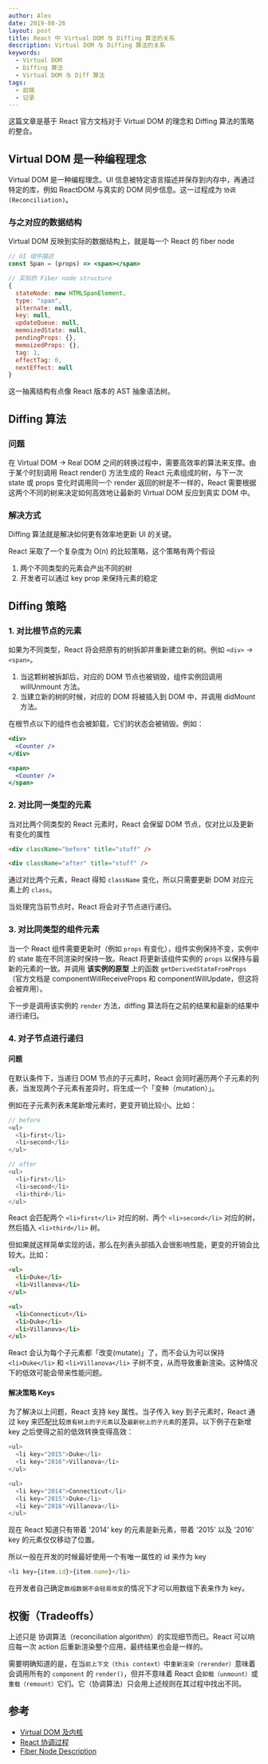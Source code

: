 ```yaml
---
author: Alex
date: 2019-08-26
layout: post
title: React 中 Virtual DOM 与 Diffing 算法的关系
description: Virtual DOM 与 Diffing 算法的关系
keywords: 
  - Virtual DOM
  - Diffing 算法
  - Virtual DOM 与 Diff 算法
tags:
  - 前端
  - 记录
---
```


这篇文章是基于 React 官方文档对于 Virtual DOM 的理念和 Diffing 算法的策略的整合。

## Virtual DOM 是一种编程理念

Virtual DOM 是一种编程理念。UI 信息被特定语言描述并保存到内存中，再通过特定的库，例如 ReactDOM 与真实的 DOM 同步信息。这一过程成为 `协调 (Reconciliation)`。

### 与之对应的数据结构

Virtual DOM 反映到实际的数据结构上，就是每一个 React 的 fiber node

```jsx
// UI 组件描述
const Span = (props) => <span></span>

// 实际的 Fiber node structure
{
  stateNode: new HTMLSpanElement,
  type: "span",
  alternate: null,
  key: null,
  updateQueue: null,
  memoizedState: null,
  pendingProps: {},
  memoizedProps: {},
  tag: 1,
  effectTag: 0,
  nextEffect: null
}
```

这一抽离结构有点像 React 版本的 AST 抽象语法树。

## Diffing 算法

### 问题

在 Virtual DOM -> Real DOM 之间的转换过程中，需要高效率的算法来支撑。由于某个时刻调用 React render() 方法生成的 React 元素组成的树，与下一次 state 或 props 变化时调用同一个 render 返回的树是不一样的，React 需要根据这两个不同的树来决定如何高效地让最新的 Virtual DOM 反应到真实 DOM 中。

### 解决方式

Diffing 算法就是解决如何更有效率地更新 UI 的关键。

React 采取了一个复杂度为 O(n) 的比较策略，这个策略有两个假设

1. 两个不同类型的元素会产出不同的树
2. 开发者可以通过 key prop 来保持元素的稳定

## Diffing 策略

### 1. 对比根节点的元素

如果为不同类型，React 将会把原有的树拆卸并重新建立新的树。例如 `<div>` -> `<span>`。

1. 当这颗树被拆卸后，对应的 DOM 节点也被销毁，组件实例回调用 willUnmount 方法。
2. 当建立新的树的时候，对应的 DOM 将被插入到 DOM 中，并调用 didMount 方法。

在根节点以下的组件也会被卸载，它们的状态会被销毁。例如：

```jsx
<div>
  <Counter />
</div>

<span>
  <Counter />
</span>
```

### 2. 对比同一类型的元素

当对比两个同类型的 React 元素时，React 会保留 DOM 节点，仅对比以及更新有变化的属性

```html
<div className="before" title="stuff" />

<div className="after" title="stuff" />
```

通过对比两个元素，React 得知 `className` 变化，所以只需要更新 DOM 对应元素上的 `class`。

当处理完当前节点时，React 将会对子节点进行递归。

### 3. 对比同类型的组件元素

当一个 React 组件需要更新时（例如 `props` 有变化），组件实例保持不变，实例中的 state 能在不同渲染时保持一致。React 将更新该组件实例的 `props` 以保持与最新的元素的一致。并调用 __该实例的原型__ 上的函数 `getDerivedStateFromProps`（官方文档是 componentWillReceiveProps 和 componentWillUpdate，但这将会被弃用）。

下一步是调用该实例的 `render` 方法，diffing 算法将在之前的结果和最新的结果中进行递归。

### 4. 对子节点进行递归

#### 问题

在默认条件下，当递归 DOM 节点的子元素时，React 会同时遍历两个子元素的列表，当发现两个子元素有差异时，将生成一个「变种（mutation）」。

例如在子元素列表末尾新增元素时，更变开销比较小。比如：

```js
// before
<ul>
  <li>first</li>
  <li>second</li>
</ul>

// after
<ul>
  <li>first</li>
  <li>second</li>
  <li>third</li>
</ul>
```

React 会匹配两个 `<li>first</li>` 对应的树、两个 `<li>second</li>` 对应的树，然后插入 `<li>third</li>` 树。

但如果就这样简单实现的话，那么在列表头部插入会很影响性能，更变的开销会比较大。比如：

```html
<ul>
  <li>Duke</li>
  <li>Villanova</li>
</ul>

<ul>
  <li>Connecticut</li>
  <li>Duke</li>
  <li>Villanova</li>
</ul>
```

React 会认为每个子元素都「改变(mutate)」了，而不会认为可以保持 `<li>Duke</li>` 和 `<li>Villanova</li>` 子树不变，从而导致重新渲染。这种情况下的低效可能会带来性能问题。

#### 解决策略 Keys

为了解决以上问题，React 支持 key 属性。当子传入 key 到子元素时，React 通过 key 来匹配比较`原有树上的子元素`以及`最新树上的子元素`的差异。以下例子在新增 key 之后使得之前的低效转换变得高效：

```js
<ul>
  <li key="2015">Duke</li>
  <li key="2016">Villanova</li>
</ul>

<ul>
  <li key="2014">Connecticut</li>
  <li key="2015">Duke</li>
  <li key="2016">Villanova</li>
</ul>
```

现在 React 知道只有带着 '2014' key 的元素是新元素，带着 '2015' 以及 '2016' key 的元素仅仅移动了位置。

所以一般在开发的时候最好使用一个有唯一属性的 id 来作为 key

```js
<li key={item.id}>{item.name}</li>
```

在开发者自己确定`数组数据不会轻易改变`的情况下才可以用数组下表来作为 key。

## 权衡（Tradeoffs）

上述只是 协调算法（reconciliation algorithm）的实现细节而已。React 可以响应每一次 action 后重新渲染整个应用，最终结果也会是一样的。

需要明确知道的是，在当`前上下文（this context）`中`重新渲染（rerender）`意味着会调用所有的 `component` 的 `render()`，但并不意味着 React 会`卸载（unmount）`或`重载（remount）`它们。它（协调算法）只会用上述规则在其过程中找出不同。

## 参考

- [Virtual DOM 及内核][reactVirtualDOM]
- [React 协调过程][reactDiffing]
- [Fiber Node Description][fiberNodeDesc]

[reactVirtualDOM]: https://zh-hans.reactjs.org/docs/faq-internals.html
[reactDiffing]: https://reactjs.org/docs/reconciliation.html
[fiberNodeDesc]: https://indepth.dev/inside-fiber-in-depth-overview-of-the-new-reconciliation-algorithm-in-react/
